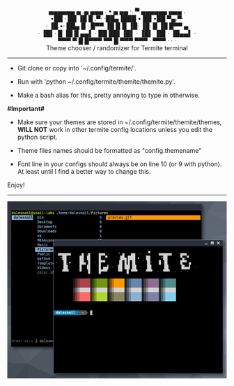 <div align="center">
  ▄▄▄▄▄▄     ▄ .▄    ▄▄▄ .    • ▄   ▄▄ ·.   ▀    ▄▄▄▄▄▄    ▄▄▄ .<br>
   •██ ·    ██ ▐█    █ .▀·    ·██▄▐███ ▪   ██     •██      ▀▄.▀·<br>
 ·  ▐█.▪·   ██▄ █  · █▀▀      ▐█ █▐▌▐█·    ▐█·   █ ▐█      █▀▀ ▄<br>
  · ▐█▌·    █  ▐█    █ ▄▄▌ ·  ██ ██▌▐█▌ ·  ▐█▌     ▐█▌·    ▐█▄▄▌  ·<br>
    ▀▀▀     ▀   █    █▀▀▀     ▀▀  █ ▀▀▀    ▀▀▀  ·  ▀▀▀  ·  ·  ·  <br>
  Theme chooser / randomizer for Termite terminal
</div>

-----------------------------------------------

- Git clone or copy into '~/.config/termite/'.

- Run with 'python ~/.config/termite/themite/themite.py'. 

- Make a bash alias for this, pretty annoying to type in otherwise. 

__#Important#__

- Make sure your themes are stored in ~/.config/termite/themite/themes, __WILL NOT__ work in other termite config locations unless you edit the python script. 

- Theme files names should be formatted as "config.themename"

- Font line in your configs should always be on line 10 (or 9 with python). At least until I find a better way to change this. 


Enjoy!

----------------------------------------------------------------------------------------------

![Demo](demo.gif)
